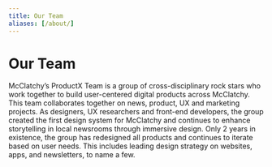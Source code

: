 ```yaml
---
title: Our Team
aliases: [/about/]
---
```


# Our Team

McClatchy’s ProductX Team is a group of cross-disciplinary rock stars who work together to build user-centered digital products across McClatchy. This team collaborates together on news, product, UX and marketing projects. As designers, UX researchers and front-end developers, the group created the first design system for McClatchy and continues to enhance storytelling in local newsrooms through immersive design. Only 2 years in existence, the group has redesigned all products and continues to iterate based on user needs. This includes leading design strategy on websites, apps, and newsletters, to name a few.
